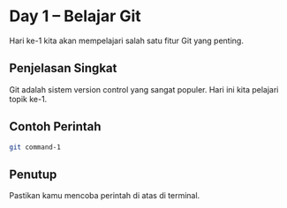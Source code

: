 # Day 1 – Belajar Git

Hari ke-1 kita akan mempelajari salah satu fitur Git yang penting.

## Penjelasan Singkat

Git adalah sistem version control yang sangat populer. Hari ini kita pelajari topik ke-1.

## Contoh Perintah

```bash
git command-1
```

## Penutup

Pastikan kamu mencoba perintah di atas di terminal.

